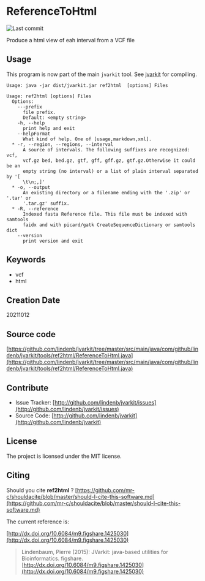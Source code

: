 # ReferenceToHtml

![Last commit](https://img.shields.io/github/last-commit/lindenb/jvarkit.png)

Produce a html view of eah interval from a VCF file


## Usage


This program is now part of the main `jvarkit` tool. See [jvarkit](JvarkitCentral.md) for compiling.


```
Usage: java -jar dist/jvarkit.jar ref2html  [options] Files

Usage: ref2html [options] Files
  Options:
    ---prefix
      file prefix.
      Default: <empty string>
    -h, --help
      print help and exit
    --helpFormat
      What kind of help. One of [usage,markdown,xml].
  * -r, --region, --regions, --interval
      A source of intervals. The following suffixes are recognized: vcf, 
      vcf.gz bed, bed.gz, gtf, gff, gff.gz, gtf.gz.Otherwise it could be an 
      empty string (no interval) or a list of plain interval separated by '[ 
      \t\n;,]' 
  * -o, --output
      An existing directory or a filename ending with the '.zip' or '.tar' or 
      '.tar.gz' suffix.
  * -R, --reference
      Indexed fasta Reference file. This file must be indexed with samtools 
      faidx and with picard/gatk CreateSequenceDictionary or samtools dict
    --version
      print version and exit

```


## Keywords

 * vcf
 * html



## Creation Date

20211012

## Source code 

[https://github.com/lindenb/jvarkit/tree/master/src/main/java/com/github/lindenb/jvarkit/tools/ref2html/ReferenceToHtml.java](https://github.com/lindenb/jvarkit/tree/master/src/main/java/com/github/lindenb/jvarkit/tools/ref2html/ReferenceToHtml.java)


## Contribute

- Issue Tracker: [http://github.com/lindenb/jvarkit/issues](http://github.com/lindenb/jvarkit/issues)
- Source Code: [http://github.com/lindenb/jvarkit](http://github.com/lindenb/jvarkit)

## License

The project is licensed under the MIT license.

## Citing

Should you cite **ref2html** ? [https://github.com/mr-c/shouldacite/blob/master/should-I-cite-this-software.md](https://github.com/mr-c/shouldacite/blob/master/should-I-cite-this-software.md)

The current reference is:

[http://dx.doi.org/10.6084/m9.figshare.1425030](http://dx.doi.org/10.6084/m9.figshare.1425030)

> Lindenbaum, Pierre (2015): JVarkit: java-based utilities for Bioinformatics. figshare.
> [http://dx.doi.org/10.6084/m9.figshare.1425030](http://dx.doi.org/10.6084/m9.figshare.1425030)


